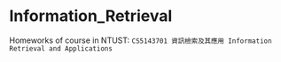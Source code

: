 # Information_Retrieval
Homeworks of course in NTUST: `CS5143701 資訊檢索及其應用 Information Retrieval and Applications`

